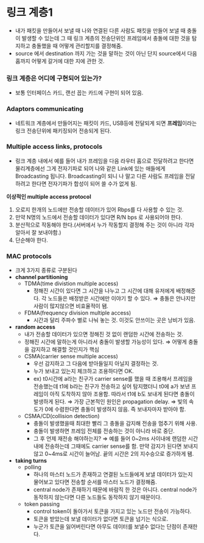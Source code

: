 # 링크 계층1

- 내가 패킷을 만들어서 보낼 때 나와 연결된 다른 사람도 패킷을 만들어 보낼 때 충돌이 발생할 수 있는데 그 때 링크 계층의 전송단위인 프레임에서 충돌에 대한 것을 탐지하고 충돌했을 때 어떻게 관리할지를 결정해줌.
- source 에서 destination 까지 가는 것을 말하는 것이 아닌 단지 source에서 다음 홉까지 어떻게 갈거에 대한 지에 관한 것.

### 링크 계층은 어디에 구현되어 있는가?

- 보통 인터페이스 카드, 랜선 꼽는 카드에 구현이 되어 있음.

### Adaptors communicating

- 네트워크 계층에서 만들어지는 패킷이 카드, USB등에 전달되게 되면 **프레임**이라는 링크 전송단위에 패키징되어 전송되게 된다.

### Multiple access links, protocols

- 링크 계층 내에서 예를 들어 내가 프레임을 다음 라우터 홉으로 전달하려고 한다면 물리계층에선 그게 전자기파로 되어 나와 같은 Link에 있는 애들에게 Broadcasting 됩니다. Broadcasting이 되니 나 말고 다른 사람도 프레임을 전달하려고 한다면 전자기파가 합성이 되어 쓸 수가 없게 됨.

**이상적인 multiple access protocol**

1. 오로지 한개의 노드에만 전송할 데이터가 있어 Rbps를 다 사용할 수 있는 것.
2. 만약 N명의 노드에서 전송할 데이터가 있다면 R/N bps 로 사용되어야 한다.
3. 분산적으로 작동해야 한다.(서버에서 누가 작동할지 결정해 주는 것이 아니라 각자 알아서 잘 보내야함.)
4. 단순해야 한다.

### MAC protocols

- 크게 3가지 종류로 구분된다
- **channel partitioning**
    - TDMA(time divistion multiple access)
        - 정해진 시간이 있다면 그 시간을 나누고 그 시간에 대해 유저에게 배정해준다. 각 노드들은 배정받은 시간에만 이야기 할 수 있다. ⇒ 충돌은 안나지만 사람이 많지않으면 비효율적이 됌.
    - FDMA(frequency division multiple access)
        - 시간과 달리 주파수 별로 나눠 놓는 것. 이것도 안쓰이는 곳은 낭비가 있음.
- **random access**
    - 내가 전송할 데이터가 있으면 정해진 것 없이 랜덤한 시간에 전송하는 것.
    - 정해진 시간에 말하는게 아니라서 충돌이 발생할 가능성이 있다. ⇒ 어떻게 충돌을 감지하고 해결할 것인지가 핵심
    - CSMA(carrier sense multiple access)
        - 우선 감지하고 그 다음에 받아들일지 아닐지 결정하는 것.
        - 누가 보내고 있는지 체크하고 조용하다면 OK.
        - ex) t0시간에 a라는 친구가 carrier sense를 했을 때 조용해서 프레임을 전송했는데 t1에 b라는 친구가 전송하고 싶어 탐지했더니 t0에 a가 보낸 프레임이 아직 도착하지 않아 조용함. 따라서 t1에 b도 보내게 된다면 충돌이 발생하게 된다. ⇒ 가장 근본적인 원인은 propagation delay. ⇒ 빛의 속도가 0에 수렴한다면 충돌이 발생하지 않음. 즉 보내자마자 받아야 함.
    - CSMA/CD(collision detection)
        - 충돌이 발생했을때 최대한 빨리 그 충돌을 감지해 전송을 멈추기 위해 사용.
        - 충돌이 발생하면 프레임 전체를 전송하는 것이 아니라 바로 중단.
        - 그 후 언제 재전송 해야하는지? ⇒ 예를 들어 0~2ms 사이내에 랜덤한 시간 내에 전송하는데 그때에도 carrier sense를 함. 만약 감지가 된다면 보내지 않고 0~4ms로 시간이 늘어남. 끝의 시간은 2의 지수승으로 증가하게 됌.
- **taking turns**
    - polling
        - 하나의 마스터 노드가 존재하고 연결된 노드들에게 보낼 데이터가 있는지 물어보고 있다면 전송할 순서를 마스터 노드가 결정해줌.
        - central node가 존재하기 때문에 바람직 한 것은 아니다. central node가 동작하지 않는다면 다른 노드들도 동작하지 않기 때문이다.
    - token passing
        - control token이 돌아가서 토큰을 가지고 있는 노드만 전송이 가능하다.
        - 토큰을 받았는데 보낼 데이터가 없다면 토큰을 넘기는 식으로.
        - 누군가 토큰을 잃어버린다면 아무도 데이터를 보낼수 없다는 단점이 존재한다.